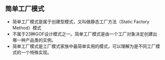 **简单工厂模式**
--
* 简单工厂模式是属于创建型模式，又叫做静态工厂方法（Static Factory Method）模式
* 不属于23种GOF设计模式之一。简单工厂模式是由一个工厂对象决定创建出哪一种产品类的实例。
* 简单工厂模式是工厂模式家族中最简单实用的模式，可以理解为是不同工厂模式的一个特殊实现。
